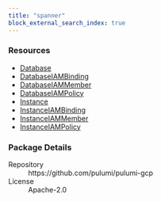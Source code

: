 ```yaml
---
title: "spanner"
block_external_search_index: true
---
```


<!-- WARNING: this file was generated by Pulumi Docs Generator. -->
<!-- Do not edit by hand unless you're certain you know what you are doing! -->

<h3>Resources</h3>
<ul class="api">
    <li><a href="database"><span class="symbol resource"></span>Database</a></li>
    <li><a href="databaseiambinding"><span class="symbol resource"></span>DatabaseIAMBinding</a></li>
    <li><a href="databaseiammember"><span class="symbol resource"></span>DatabaseIAMMember</a></li>
    <li><a href="databaseiampolicy"><span class="symbol resource"></span>DatabaseIAMPolicy</a></li>
    <li><a href="instance"><span class="symbol resource"></span>Instance</a></li>
    <li><a href="instanceiambinding"><span class="symbol resource"></span>InstanceIAMBinding</a></li>
    <li><a href="instanceiammember"><span class="symbol resource"></span>InstanceIAMMember</a></li>
    <li><a href="instanceiampolicy"><span class="symbol resource"></span>InstanceIAMPolicy</a></li>
</ul>

<h3>Package Details</h3>
<dl class="package-details">
	<dt>Repository</dt>
	<dd>https://github.com/pulumi/pulumi-gcp</dd>
	<dt>License</dt>
	<dd>Apache-2.0</dd>
</dl>

